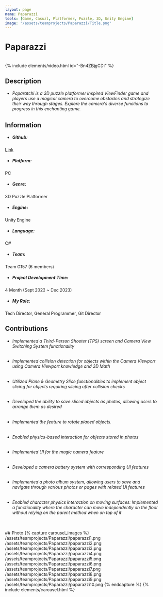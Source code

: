 ```yaml
---
layout: page
name: Paparazzi
tools: [Game, Casual, Platformer, Puzzle, 3D, Unity Engine]
image: "/assets/teamprojects/Paparazzi/Title.png"
---
```


# Paparazzi

<br>
{% include elements/video.html id="-Bn4ZBjgCDI" %}

## Description
- ###### Paparatchi is a 3D puzzle platformer inspired ViewFinder game and players use a magical camera to overcome obstacles and strategize their way through stages. Explore the camera's diverse functions to progress in this enchanting game.


## Information
- ##### **Github**: 
[Link](https://github.com/JinhyunChoi-DEV/GAM450)
- ##### **Platform**: 
PC
- ##### **Genre**: 
3D Puzzle Platformer
- ##### **Engine**: 
Unity Engine
- ##### **Language**: 
C#
- ##### **Team**: 
Team G157 (6 members)
- ##### **Project Development Time**: 
4 Month (Sept 2023 ~ Dec 2023)
- ##### **My Role**: 
Tech Director, General Programmer, Git Director


## Contributions
 - ###### Implemented a Third-Person Shooter (TPS) screen and Camera View Switching System functionality
 - ###### Implemented collision detection for objects within the Camera Viewport using Camera Viewport knowledge and 3D Math
 - ###### Utilized Plane & Geometry Slice functionalities to implement object slicing for objects requiring slicing after collision checks
 - ###### Developed the ability to save sliced objects as photos, allowing users to arrange them as desired
 - ###### Implemented the feature to rotate placed objects.
 - ###### Enabled physics-based interaction for objects stored in photos
 - ###### Implemented UI for the magic camera feature
 - ###### Developed a camera battery system with corresponding UI features
 - ###### Implemented a photo album system, allowing users to save and navigate through various photos or pages with related UI features
 - ###### Enabled character physics interaction on moving surfaces: Implemented a functionality where the character can move independently on the floor without relying on the parent method when on top of it



<br>
## Photo
{% capture carousel_images %}
/assets/teamprojects/Paparazzi/paparazzi1.png
/assets/teamprojects/Paparazzi/paparazzi2.png
/assets/teamprojects/Paparazzi/paparazzi3.png
/assets/teamprojects/Paparazzi/paparazzi4.png
/assets/teamprojects/Paparazzi/paparazzi5.png
/assets/teamprojects/Paparazzi/paparazzi6.png
/assets/teamprojects/Paparazzi/paparazzi7.png
/assets/teamprojects/Paparazzi/paparazzi8.png
/assets/teamprojects/Paparazzi/paparazzi9.png
/assets/teamprojects/Paparazzi/paparazzi10.png
{% endcapture %}
{% include elements/carousel.html %}
